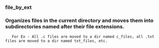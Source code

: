 ### file_by_ext

### Organizes files in the current directory and moves them into subdirectories named after their file extensions. 
       For Ex - All .c files are moved to a dir named c_files, all .txt files are moved to a dir named txt_files, etc.

